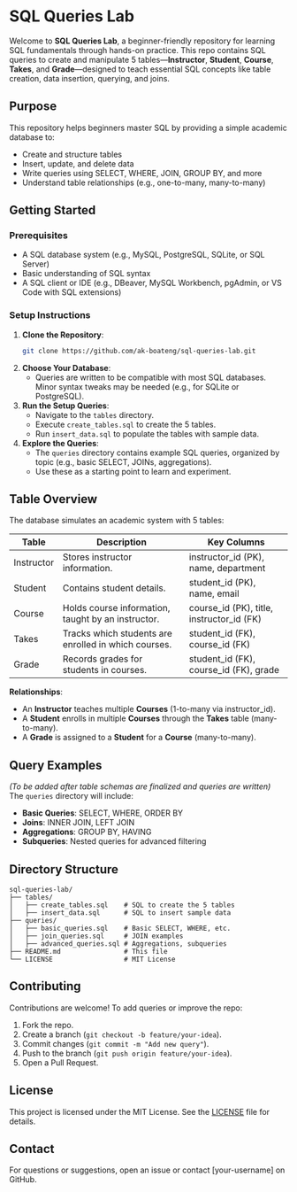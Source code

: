 # SQL Queries Lab

Welcome to **SQL Queries Lab**, a beginner-friendly repository for learning SQL fundamentals through hands-on practice. This repo contains SQL queries to create and manipulate 5 tables—**Instructor**, **Student**, **Course**, **Takes**, and **Grade**—designed to teach essential SQL concepts like table creation, data insertion, querying, and joins.

## Purpose
This repository helps beginners master SQL by providing a simple academic database to:
- Create and structure tables
- Insert, update, and delete data
- Write queries using SELECT, WHERE, JOIN, GROUP BY, and more
- Understand table relationships (e.g., one-to-many, many-to-many)

## Getting Started

### Prerequisites
- A SQL database system (e.g., MySQL, PostgreSQL, SQLite, or SQL Server)
- Basic understanding of SQL syntax
- A SQL client or IDE (e.g., DBeaver, MySQL Workbench, pgAdmin, or VS Code with SQL extensions)

### Setup Instructions
1. **Clone the Repository**:
   ```bash
   git clone https://github.com/ak-boateng/sql-queries-lab.git
   ```
2. **Choose Your Database**:
   - Queries are written to be compatible with most SQL databases. Minor syntax tweaks may be needed (e.g., for SQLite or PostgreSQL).
3. **Run the Setup Queries**:
   - Navigate to the `tables` directory.
   - Execute `create_tables.sql` to create the 5 tables.
   - Run `insert_data.sql` to populate the tables with sample data.
4. **Explore the Queries**:
   - The `queries` directory contains example SQL queries, organized by topic (e.g., basic SELECT, JOINs, aggregations).
   - Use these as a starting point to learn and experiment.

## Table Overview
The database simulates an academic system with 5 tables:

| Table       | Description                                                                 | Key Columns                              |
|-------------|-----------------------------------------------------------------------------|------------------------------------------|
| Instructor  | Stores instructor information.                                              | instructor_id (PK), name, department     |
| Student     | Contains student details.                                                   | student_id (PK), name, email             |
| Course      | Holds course information, taught by an instructor.                          | course_id (PK), title, instructor_id (FK)|
| Takes       | Tracks which students are enrolled in which courses.                        | student_id (FK), course_id (FK)          |
| Grade       | Records grades for students in courses.                                     | student_id (FK), course_id (FK), grade   |

**Relationships**:
- An **Instructor** teaches multiple **Courses** (1-to-many via instructor_id).
- A **Student** enrolls in multiple **Courses** through the **Takes** table (many-to-many).
- A **Grade** is assigned to a **Student** for a **Course** (many-to-many).

## Query Examples
*(To be added after table schemas are finalized and queries are written)*  
The `queries` directory will include:
- **Basic Queries**: SELECT, WHERE, ORDER BY
- **Joins**: INNER JOIN, LEFT JOIN
- **Aggregations**: GROUP BY, HAVING
- **Subqueries**: Nested queries for advanced filtering

## Directory Structure
```
sql-queries-lab/
├── tables/
│   ├── create_tables.sql    # SQL to create the 5 tables
│   ├── insert_data.sql      # SQL to insert sample data
├── queries/
│   ├── basic_queries.sql    # Basic SELECT, WHERE, etc.
│   ├── join_queries.sql     # JOIN examples
│   ├── advanced_queries.sql # Aggregations, subqueries
├── README.md                # This file
└── LICENSE                  # MIT License
```

## Contributing
Contributions are welcome! To add queries or improve the repo:
1. Fork the repo.
2. Create a branch (`git checkout -b feature/your-idea`).
3. Commit changes (`git commit -m "Add new query"`).
4. Push to the branch (`git push origin feature/your-idea`).
5. Open a Pull Request.

## License
This project is licensed under the MIT License. See the [LICENSE](LICENSE) file for details.

## Contact
For questions or suggestions, open an issue or contact [your-username] on GitHub.